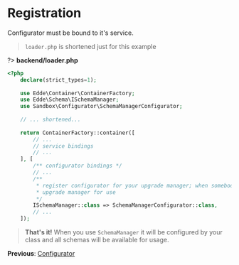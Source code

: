 # Registration

Configurator must be bound to it's service. 

> `loader.php` is shortened just for this example 

?> **backend/loader.php**

```php
<?php
	declare(strict_types=1);
	
	use Edde\Container\ContainerFactory;
	use Edde\Schema\ISchemaManager;
	use Sandbox\Configurator\SchemaManagerConfigurator;
	
	// ... shortened...
	
	return ContainerFactory::container([
		// ...
		// service bindings
		// ... 
	], [
		/** configurator bindings */
		// ...
		/**
         * register configurator for your upgrade manager; when somebody touch it, configurator will be executed and prepare
         * upgrade manager for use  
         */
		ISchemaManager::class => SchemaManagerConfigurator::class,
		// ...
	]);
```

> **That's it!** When you use `SchemaManager` it will be configured by your class and all schemas will be available 
for usage.

**Previous**: [Configurator](/examples/schema/configurator)
